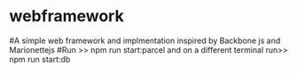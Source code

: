 # webframework
#A simple web framework and implmentation inspired by Backbone js and Marionettejs 
#Run >> npm run start:parcel and on a different terminal run>> npm run start:db
